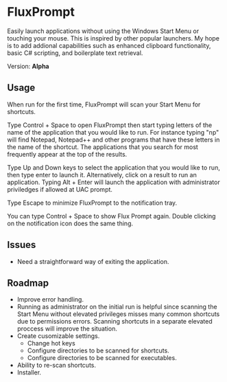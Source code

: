 # FluxPrompt
Easily launch applications without using the Windows Start Menu or touching your mouse. This is inspired by other popular launchers. My hope is to add addional capabilities such as enhanced clipboard functionality, basic C# scripting, and boilerplate text retrieval. 

Version: **Alpha**

## Usage

When run for the first time, FluxPrompt will scan your Start Menu for shortcuts.

Type Control + Space to open FluxPrompt then start typing letters of the name of the application that you would like to run. For instance typing "np" will find Notepad, Notepad++ and other programs that have these letters in the name of the shortcut.  The applications that you search for most frequently appear at the top of the results.

Type Up and Down keys to select the application that you would like to run, then type enter to launch it. Alternatively, click on a result to run an application. Typing Alt + Enter will launch the application with administrator priviledges if allowed at UAC prompt. 

Type Escape to minimize FluxPrompt to the notification tray.

You can type Control + Space  to show Flux Prompt again. Double clicking on the notification icon does the same thing.

## Issues

- Need a straightforward way of exiting the application.

## Roadmap

- Improve error handling.
- Running as administrator on the initial run is helpful since scanning the Start Menu without elevated privileges misses many common shortcuts due to permissions errors. Scanning shortcuts in a separate elevated proccess will improve the situation.
- Create cusomizable settings.
  - Change hot keys
  - Configure directories to be scanned for shortcuts.
  - Configure directories to be scanned for executables.
- Ability to re-scan shortcuts.
- Installer.
